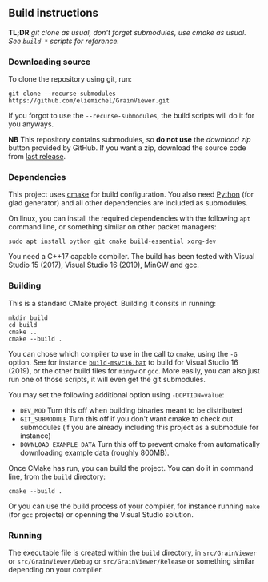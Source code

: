 ## Build instructions

**TL;DR** *git clone as usual, don't forget submodules, use cmake as usual. See `build-*` scripts for reference.*

### Downloading source

To clone the repository using git, run:

```
git clone --recurse-submodules https://github.com/eliemichel/GrainViewer.git
```

If you forgot to use the `--recurse-submodules`, the build scripts will do it for you anyways.

**NB** This repository contains submodules, so **do not use** the *download zip* button provided by GitHub. If you want a zip, download the source code from [last release](https://github.com/eliemichel/GrainViewer/releases/latest).

### Dependencies

This project uses [cmake](https://cmake.org/) for build configuration. You also need [Python](https://www.python.org/) (for glad generator) and all other dependencies are included as submodules.

On linux, you can install the required dependencies with the following `apt` command line, or something similar on other packet managers:

```
sudo apt install python git cmake build-essential xorg-dev
```

You need a C++17 capable combiler. The build has been tested with Visual Studio 15 (2017), Visual Studio 16 (2019), MinGW and gcc.

### Building

This is a standard CMake project. Building it consits in running:

```
mkdir build
cd build
cmake ..
cmake --build .
```

You can chose which compiler to use in the call to `cmake`, using the `-G` option. See for instance [`build-msvc16.bat`](build-msvc16.bat) to build for Visual Studio 16 (2019), or the other build files for `mingw` or `gcc`. More easily, you can also just run one of those scripts, it will even get the git submodules.

You may set the following additional option using `-DOPTION=value`:

 - `DEV_MOD` Turn this off when building binaries meant to be distributed
 - `GIT_SUBMODULE` Turn this off if you don't want cmake to check out submodules (if you are already including this project as a submodule for instance)
 - `DOWNLOAD_EXAMPLE_DATA` Turn this off to prevent cmake from automatically downloading example data (roughly 800MB).

Once CMake has run, you can build the project. You can do it in command line, from the `build` directory:

```
cmake --build .
```

Or you can use the build process of your compiler, for instance running `make` (for `gcc` projects) or openning the Visual Studio solution.

### Running

The executable file is created within the `build` directory, in `src/GrainViewer` or `src/GrainViewer/Debug` or `src/GrainViewer/Release` or something similar depending on your compiler.

